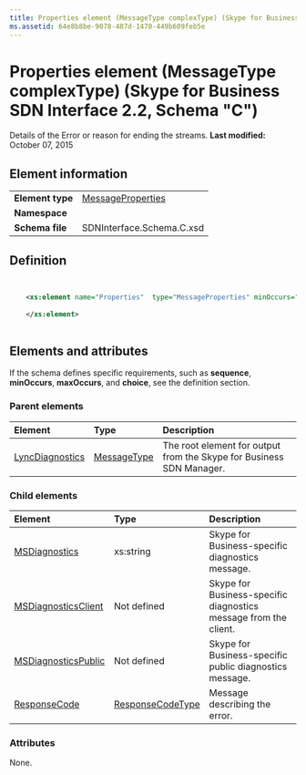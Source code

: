 ```yaml
---
title: Properties element (MessageType complexType) (Skype for Business SDN Interface 2.2, Schema "C")
ms.assetid: 64e8b8be-9078-487d-1470-449b609feb5e
---
```



# Properties element (MessageType complexType) (Skype for Business SDN Interface 2.2, Schema "C")
Details of the Error or reason for ending the streams. 
 **Last modified:** October 07, 2015
  
    
    


## Element information


|||
|:-----|:-----|
|**Element type**| [MessageProperties](messageproperties-complextype-1.md)|
|**Namespace**||
|**Schema file**|SDNInterface.Schema.C.xsd |
   

## Definition


```XML


    <xs:element name="Properties"  type="MessageProperties" minOccurs="0">
    
    </xs:element>
  
```


## Elements and attributes

If the schema defines specific requirements, such as **sequence**, **minOccurs**, **maxOccurs**, and **choice**, see the definition section. 
  
    
    

### Parent elements



|**Element**|**Type**|**Description**|
|:-----|:-----|:-----|
| [LyncDiagnostics](lyncdiagnostics-element-1.md)| [MessageType](messagetype-complextype-1.md)|The root element for output from the Skype for Business SDN Manager. |
   

### Child elements



|**Element**|**Type**|**Description**|
|:-----|:-----|:-----|
| [MSDiagnostics](msdiagnostics-element-messageproperties-complextype.md)|xs:string |Skype for Business-specific diagnostics message. |
| [MSDiagnosticsClient](msdiagnosticsclient-element-messageproperties-complextype.md)|Not defined |Skype for Business-specific diagnostics message from the client. |
| [MSDiagnosticsPublic](msdiagnosticspublic-element-messageproperties-complextype-1.md)|Not defined |Skype for Business-specific public diagnostics message. |
| [ResponseCode](responsecode-element-messageproperties-complextype.md)| [ResponseCodeType](responsecodetype-complextype.md)|Message describing the error. |
   

### Attributes

None. 
  
    
    

